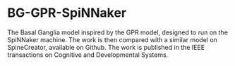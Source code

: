 # BG-GPR-SpiNNaker
The Basal Ganglia model inspired by the GPR model, designed to run on the SpiNNaker machine. The work is then compared with a similar model on SpineCreator, available on Github. The work is published in the IEEE transactions on Cognitive and Developmental Systems.
